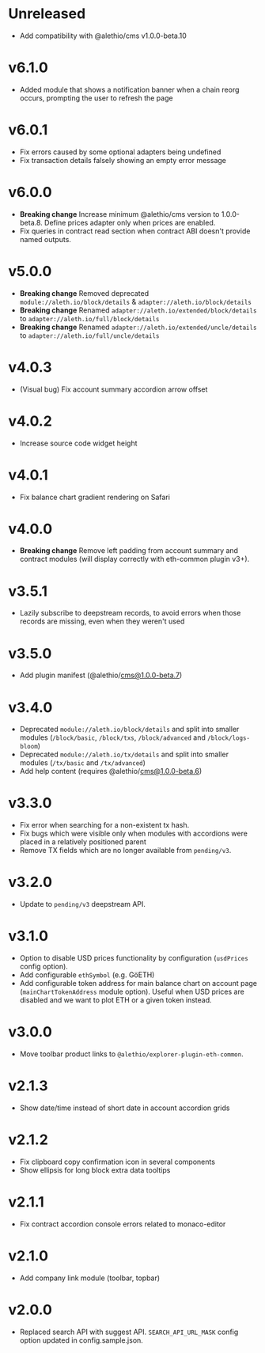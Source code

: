# Unreleased

- Add compatibility with @alethio/cms v1.0.0-beta.10

# v6.1.0

- Added module that shows a notification banner when a chain reorg occurs, prompting the user to refresh the page

# v6.0.1

- Fix errors caused by some optional adapters being undefined
- Fix transaction details falsely showing an empty error message

# v6.0.0

- **Breaking change** Increase minimum @alethio/cms version to 1.0.0-beta.8. Define prices adapter only when prices are enabled.
- Fix queries in contract read section when contract ABI doesn't provide named outputs.

# v5.0.0

- **Breaking change** Removed deprecated `module://aleth.io/block/details` & `adapter://aleth.io/block/details`
- **Breaking change** Renamed `adapter://aleth.io/extended/block/details` to `adapter://aleth.io/full/block/details`
- **Breaking change** Renamed `adapter://aleth.io/extended/uncle/details` to `adapter://aleth.io/full/uncle/details`

# v4.0.3

- (Visual bug) Fix account summary accordion arrow offset

# v4.0.2

- Increase source code widget height

# v4.0.1

- Fix balance chart gradient rendering on Safari

# v4.0.0

- **Breaking change** Remove left padding from account summary and contract modules (will display correctly with eth-common plugin v3+).

# v3.5.1

- Lazily subscribe to deepstream records, to avoid errors when those records are missing, even when they weren't used

# v3.5.0

- Add plugin manifest (@alethio/cms@1.0.0-beta.7)

# v3.4.0

- Deprecated `module://aleth.io/block/details` and split into smaller modules (`/block/basic`, `/block/txs`, `/block/advanced` and `/block/logs-bloom`)
- Deprecated `module://aleth.io/tx/details` and split into smaller modules (`/tx/basic` and `/tx/advanced`)
- Add help content (requires @alethio/cms@1.0.0-beta.6)

# v3.3.0

- Fix error when searching for a non-existent tx hash.
- Fix bugs which were visible only when modules with accordions were placed in a relatively positioned parent
- Remove TX fields which are no longer available from `pending/v3`.

# v3.2.0

- Update to `pending/v3` deepstream API.

# v3.1.0

- Option to disable USD prices functionality by configuration (`usdPrices` config option).
- Add configurable `ethSymbol` (e.g. GöETH)
- Add configurable token address for main balance chart on account page (`mainChartTokenAddress` module option). Useful when USD prices are disabled and we want to plot ETH or a given token instead.

# v3.0.0

- Move toolbar product links to `@alethio/explorer-plugin-eth-common`.

# v2.1.3

- Show date/time instead of short date in account accordion grids

# v2.1.2

- Fix clipboard copy confirmation icon in several components
- Show ellipsis for long block extra data tooltips

# v2.1.1

- Fix contract accordion console errors related to monaco-editor

# v2.1.0

- Add company link module (toolbar, topbar)

# v2.0.0

- Replaced search API with suggest API. `SEARCH_API_URL_MASK` config option updated in config.sample.json.
